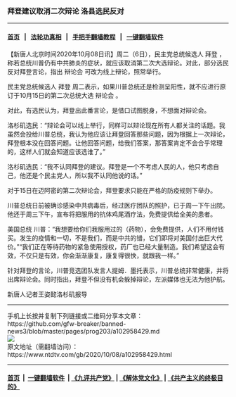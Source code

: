 ### 拜登建议取消二次辩论 洛县选民反对
------------------------

#### [首页](https://github.com/gfw-breaker/banned-news3/blob/master/README.md) &nbsp;&nbsp;|&nbsp;&nbsp; [法轮功真相](https://github.com/begood0513/basic/blob/master/README.md)  &nbsp;&nbsp;|&nbsp;&nbsp; [手把手翻墙教程](https://github.com/gfw-breaker/guides/wiki)  &nbsp;&nbsp;|&nbsp;&nbsp; [一键翻墙软件](https://github.com/gfw-breaker/nogfw/blob/master/README.md)  



<div><div class="post_content" itemprop="articleBody">
 <p>
  【新唐人北京时间2020年10月08日讯】周二（6日），民主党总统候选人
  <ok href="https://www.ntdtv.com/gb/拜登.htm">
   拜登
  </ok>
  ，称若总统川普仍有中共肺炎的症状，就应该取消第二次大选辩论。对此，部分选民反对拜登言论，指出
  <ok href="https://www.ntdtv.com/gb/辩论会.htm">
   辩论会
  </ok>
  可改为线上辩论，照常举行。
 </p>
 <p>
  民主党总统候选人
  <ok href="https://www.ntdtv.com/gb/拜登.htm">
   拜登
  </ok>
  周二表示，如果川普总统还是检测呈阳性，就不应进行原订于10月15日的第二次总统大选
  <ok href="https://www.ntdtv.com/gb/辩论会.htm">
   辩论会
  </ok>
  。
 </p>
 <p>
  对此，有选民认为，拜登出此番言论，是借口试图脱身，不想面对辩论会。
 </p>
 <p>
  洛杉矶选民：“辩论会可以线上举行，同样可以辩论现在所有人都关注的话题。我虽然会投给川普总统，我认为他应该让拜登回答那些问题，因为根据上一次辩论，拜登根本没在回答问题。让他回答问题，给我们答案，那答案肯定不会合乎常理的，这样人们就会知道应该选谁了。”
 </p>
 <p>
  洛杉矶选民：“我不认同拜登的建议。拜登是一个不考虑人民的人，他只考虑自己，他还是个民主党人，所以我不认同他说的话。”
 </p>
 <p>
  对于15日在迈阿密的第二次辩论会，拜登要求只能在严格的防疫规则下举办。
 </p>
 <p>
  川普总统日前被确诊感染中共病毒后，经过医疗团队的照护，已于周一下午出院。他还于周三下午，宣布将把服用的抗体鸡尾酒疗法，免费提供给全美的患者。
 </p>
 <p>
  美国总统 川普：“我想要给你们我服用过的（药物），会免费提供，人们不用付钱买。发生的疫情和一切，不是我们，而是中共的错，它们即将对美国付出巨大代价。”“我们正在等待药物的紧急使用授权，药厂也已经大量制造。我们希望这会有效，不仅只是有效，你会渐渐康复，康复得很快，就跟我一样。”
 </p>
 <p>
  针对拜登的言论，川普竞选团队发言人提姆．墨托表示，川普总统非常健康，并将出席辩论会。同时指出，拜登不但没有机会躲掉辩论，左派媒体也无法为他护航。
 </p>
 <p>
  新唐人记者王姿懿洛杉矶报导
 </p>
 <div class="single_ad">
 </div>
</div>
</div>
<hr/>
手机上长按并复制下列链接或二维码分享本文章：<br/>
https://github.com/gfw-breaker/banned-news3/blob/master/pages/prog203/a102958429.md <br/>
<a href='https://github.com/gfw-breaker/banned-news3/blob/master/pages/prog203/a102958429.md'><img src='https://github.com/gfw-breaker/banned-news3/blob/master/pages/prog203/a102958429.md.png'/></a> <br/>
原文地址（需翻墙访问）：https://www.ntdtv.com/gb/2020/10/08/a102958429.html


------------------------
#### [首页](https://github.com/gfw-breaker/banned-news3/blob/master/README.md) &nbsp;|&nbsp; [一键翻墙软件](https://github.com/gfw-breaker/nogfw/blob/master/README.md) &nbsp;| [《九评共产党》](https://github.com/gfw-breaker/9ping.md/blob/master/README.md#九评之一评共产党是什么) | [《解体党文化》](https://github.com/gfw-breaker/jtdwh.md/blob/master/README.md) | [《共产主义的终极目的》](https://github.com/gfw-breaker/gczydzjmd.md/blob/master/README.md)


<img src='http://gfw-breaker.win/banned-news3/pages/prog203/a102958429.md' width='0px' height='0px'/>